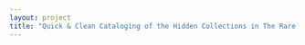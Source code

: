 ```yaml
--- 
layout: project 
title: "Quick & Clean Cataloging of the Hidden Collections in The Rare Book & Manuscript Library of the University of Illinois at Urbana-Champaign" 
---
```




